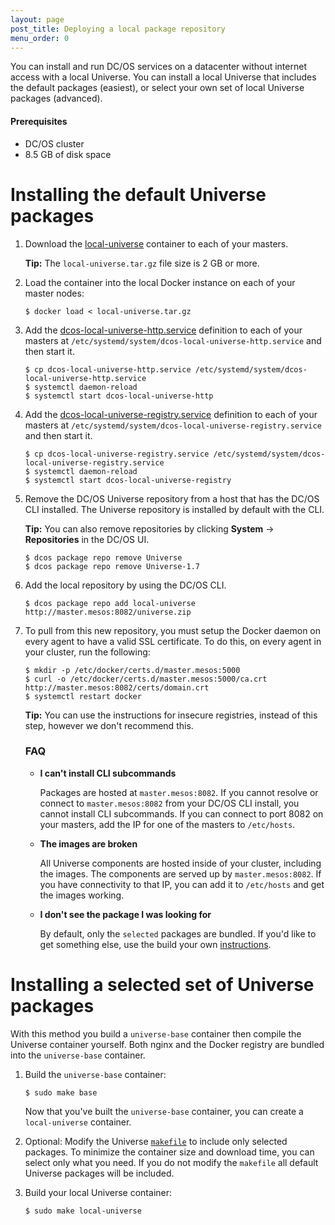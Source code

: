 ```yaml
---
layout: page
post_title: Deploying a local package repository
menu_order: 0
---
```



You can install and run DC/OS services on a datacenter without internet access with a local Universe. You can install a local Universe that includes the default packages (easiest), or select your own set of local Universe packages (advanced).

#### Prerequisites

*   DC/OS cluster
*   8.5 GB of disk space

# Installing the default Universe packages

1.  Download the [local-universe][1] container to each of your masters.
    
    **Tip:** The `local-universe.tar.gz` file size is 2 GB or more.

2.  Load the container into the local Docker instance on each of your master nodes:
    
        $ docker load < local-universe.tar.gz
        

3.  Add the [dcos-local-universe-http.service][2] definition to each of your masters at `/etc/systemd/system/dcos-local-universe-http.service` and then start it.
    
        $ cp dcos-local-universe-http.service /etc/systemd/system/dcos-local-universe-http.service
        $ systemctl daemon-reload
        $ systemctl start dcos-local-universe-http
        

4.  Add the [dcos-local-universe-registry.service][3] definition to each of your masters at `/etc/systemd/system/dcos-local-universe-registry.service` and then start it.
    
        $ cp dcos-local-universe-registry.service /etc/systemd/system/dcos-local-universe-registry.service
        $ systemctl daemon-reload
        $ systemctl start dcos-local-universe-registry
        

5.  Remove the DC/OS Universe repository from a host that has the DC/OS CLI installed. The Universe repository is installed by default with the CLI.

    **Tip:**  You can also remove repositories by clicking **System** -> **Repositories** in the DC/OS UI.
    
        $ dcos package repo remove Universe
        $ dcos package repo remove Universe-1.7

6.  Add the local repository by using the DC/OS CLI.
    
        $ dcos package repo add local-universe http://master.mesos:8082/universe.zip
        

7.  To pull from this new repository, you must setup the Docker daemon on every agent to have a valid SSL certificate. To do this, on every agent in your cluster, run the following:
    
        $ mkdir -p /etc/docker/certs.d/master.mesos:5000
        $ curl -o /etc/docker/certs.d/master.mesos:5000/ca.crt http://master.mesos:8082/certs/domain.crt
        $ systemctl restart docker
        
    
    **Tip:** You can use the instructions for insecure registries, instead of this step, however we don't recommend this.
    
    ### FAQ
    
    *   **I can't install CLI subcommands**
        
        Packages are hosted at `master.mesos:8082`. If you cannot resolve or connect to `master.mesos:8082` from your DC/OS CLI install, you cannot install CLI subcommands. If you can connect to port 8082 on your masters, add the IP for one of the masters to `/etc/hosts`.
    
    *   **The images are broken**
        
        All Universe components are hosted inside of your cluster, including the images. The components are served up by `master.mesos:8082`. If you have connectivity to that IP, you can add it to `/etc/hosts` and get the images working.
    
    *   **I don't see the package I was looking for**
        
        By default, only the `selected` packages are bundled. If you'd like to get something else, use the build your own [instructions][4].

# <a name="build"></a>Installing a selected set of Universe packages

With this method you build a `universe-base` container then compile the Universe container yourself. Both nginx and the Docker registry are bundled into the `universe-base` container.

1.  Build the `universe-base` container:
    
        $ sudo make base
        
    
    Now that you've built the `universe-base` container, you can create a `local-universe` container.

2.  Optional: Modify the Universe [`makefile`][5] to include only selected packages. To minimize the container size and download time, you can select only what you need. If you do not modify the `makefile` all default Universe packages will be included.

3.  Build your local Universe container:
    
        $ sudo make local-universe

 [1]: https://downloads.mesosphere.com/universe/public/local-universe.tar.gz
 [2]: https://raw.githubusercontent.com/mesosphere/universe/version-2.x/local/dcos-local-universe-http.service
 [3]: https://raw.githubusercontent.com/mesosphere/universe/version-2.x/local/dcos-local-universe-registry.service
 [4]: #build
 [5]: https://github.com/mesosphere/universe/blob/version-2.x/Makefile